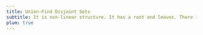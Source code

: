 ```yaml
---
title: Union-Find Disjoint Sets
subtitle: It is non-linear structure. It has a root and leaves. There is only one path to go from any of its node to any other node.
plum: true
---
```


<SubNav module="structures" />

<ListQuestions module="structures" tag="union-find-disjoint-sets" />
